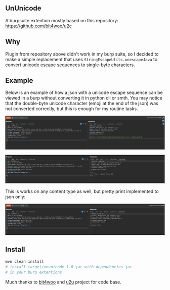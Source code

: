## UnUnicode


A burpsuite extention mostly based on this repository: https://github.com/bit4woo/u2c

## Why

Plugin from repository above didn't work in my burp suite, so I decided to make a simple replacement that uses `StringEscapeUtils.unescapeJava` to convert unicode escape sequences to single-byte characters.

## Example

Below is an example of how a json with a unicode escape sequence can be viewed in a burp without converting it in python cli or smth.
You may notice that the double-byte unicode character (emoji at the end of the json) was not converted correctly, but this is enough for my routine tasks.

![default pretty print](img/1.png)

![decode unicode escape sequences](img/2.png)

This is works on any content type as well, but pretty print implemented to json only:

![simple text](img/3.png)

## Install

```bash
mvn clean install
# install target/ununicode-1.0-jar-with-dependencies.jar
# in your burp extentions
```

Much thanks to [bit4woo](https://github.com/bit4woo) and [u2u](https://github.com/bit4woo/u2c) project for code base.
